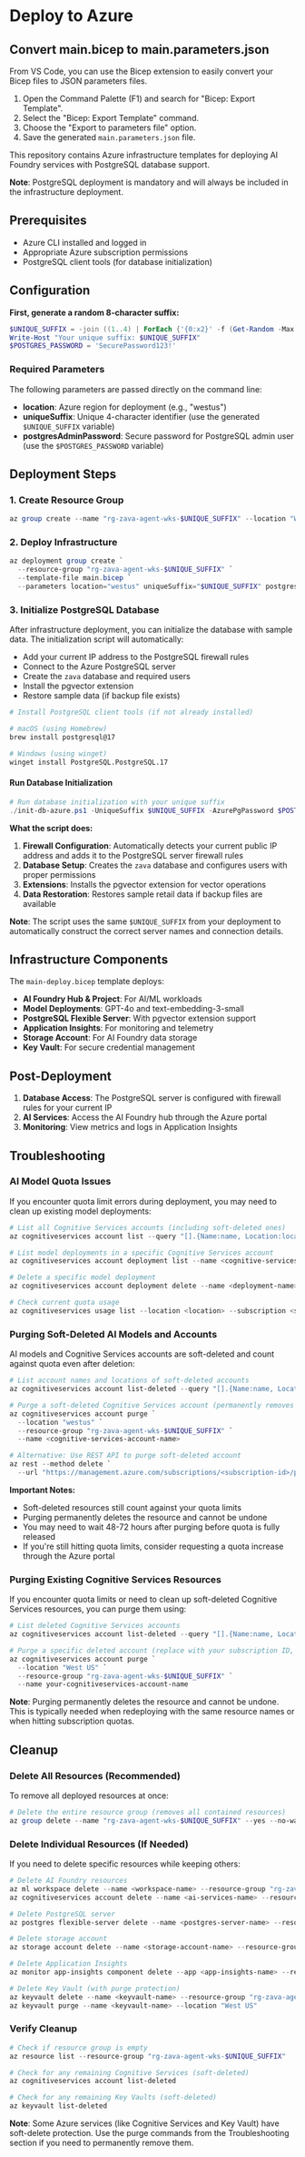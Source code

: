 # Deploy to Azure

## Convert main.bicep to main.parameters.json

From VS Code, you can use the Bicep extension to easily convert your Bicep files to JSON parameters files.

1. Open the Command Palette (F1) and search for "Bicep: Export Template".
2. Select the "Bicep: Export Template" command.
3. Choose the "Export to parameters file" option.
4. Save the generated `main.parameters.json` file.

This repository contains Azure infrastructure templates for deploying AI Foundry services with PostgreSQL database support.

**Note**: PostgreSQL deployment is mandatory and will always be included in the infrastructure deployment.

## Prerequisites

- Azure CLI installed and logged in
- Appropriate Azure subscription permissions
- PostgreSQL client tools (for database initialization)

## Configuration

**First, generate a random 8-character suffix:**

```powershell
$UNIQUE_SUFFIX = -join ((1..4) | ForEach {'{0:x2}' -f (Get-Random -Max 256)})
Write-Host "Your unique suffix: $UNIQUE_SUFFIX"
$POSTGRES_PASSWORD = 'SecurePassword123!'
```

### Required Parameters

The following parameters are passed directly on the command line:

- **location**: Azure region for deployment (e.g., "westus")
- **uniqueSuffix**: Unique 4-character identifier (use the generated `$UNIQUE_SUFFIX` variable)
- **postgresAdminPassword**: Secure password for PostgreSQL admin user (use the `$POSTGRES_PASSWORD` variable)

## Deployment Steps

### 1. Create Resource Group

```powershell
az group create --name "rg-zava-agent-wks-$UNIQUE_SUFFIX" --location "West US"
```

### 2. Deploy Infrastructure

```powershell
az deployment group create `
  --resource-group "rg-zava-agent-wks-$UNIQUE_SUFFIX" `
  --template-file main.bicep `
  --parameters location="westus" uniqueSuffix="$UNIQUE_SUFFIX" postgresAdminPassword="$POSTGRES_PASSWORD"
```

### 3. Initialize PostgreSQL Database

After infrastructure deployment, you can initialize the database with sample data. The initialization script will automatically:

- Add your current IP address to the PostgreSQL firewall rules
- Connect to the Azure PostgreSQL server
- Create the `zava` database and required users
- Install the pgvector extension
- Restore sample data (if backup file exists)

```bash
# Install PostgreSQL client tools (if not already installed)

# macOS (using Homebrew)
brew install postgresql@17

# Windows (using winget)
winget install PostgreSQL.PostgreSQL.17
```

#### Run Database Initialization

```powershell
# Run database initialization with your unique suffix
./init-db-azure.ps1 -UniqueSuffix $UNIQUE_SUFFIX -AzurePgPassword $POSTGRES_PASSWORD
```

**What the script does:**

1. **Firewall Configuration**: Automatically detects your current public IP address and adds it to the PostgreSQL server firewall rules
2. **Database Setup**: Creates the `zava` database and configures users with proper permissions
3. **Extensions**: Installs the pgvector extension for vector operations
4. **Data Restoration**: Restores sample retail data if backup files are available

**Note**: The script uses the same `$UNIQUE_SUFFIX` from your deployment to automatically construct the correct server names and connection details.

## Infrastructure Components

The `main-deploy.bicep` template deploys:

- **AI Foundry Hub & Project**: For AI/ML workloads
- **Model Deployments**: GPT-4o and text-embedding-3-small
- **PostgreSQL Flexible Server**: With pgvector extension support
- **Application Insights**: For monitoring and telemetry
- **Storage Account**: For AI Foundry data storage
- **Key Vault**: For secure credential management

## Post-Deployment

1. **Database Access**: The PostgreSQL server is configured with firewall rules for your current IP
2. **AI Services**: Access the AI Foundry hub through the Azure portal
3. **Monitoring**: View metrics and logs in Application Insights

## Troubleshooting

### AI Model Quota Issues

If you encounter quota limit errors during deployment, you may need to clean up existing model deployments:

```powershell
# List all Cognitive Services accounts (including soft-deleted ones)
az cognitiveservices account list --query "[].{Name:name, Location:location, ResourceGroup:resourceGroup, Kind:kind}"

# List model deployments in a specific Cognitive Services account
az cognitiveservices account deployment list --name <cognitive-services-account-name> --resource-group <resource-group-name>

# Delete a specific model deployment
az cognitiveservices account deployment delete --name <deployment-name> --resource-group <resource-group-name> --account-name <cognitive-services-account-name>

# Check current quota usage
az cognitiveservices usage list --location <location> --subscription <subscription-id>
```

### Purging Soft-Deleted AI Models and Accounts

AI models and Cognitive Services accounts are soft-deleted and count against quota even after deletion:

```powershell
# List account names and locations of soft-deleted accounts
az cognitiveservices account list-deleted --query "[].{Name:name, Location:location}" --output table

# Purge a soft-deleted Cognitive Services account (permanently removes it)
az cognitiveservices account purge `
  --location "westus" `
  --resource-group "rg-zava-agent-wks-$UNIQUE_SUFFIX" `
  --name <cognitive-services-account-name>

# Alternative: Use REST API to purge soft-deleted account
az rest --method delete `
  --url "https://management.azure.com/subscriptions/<subscription-id>/providers/Microsoft.CognitiveServices/locations/<location>/resourceGroups/<resource-group>/deletedAccounts/<account-name>?api-version=2021-04-30"
```

**Important Notes:**

- Soft-deleted resources still count against your quota limits
- Purging permanently deletes the resource and cannot be undone
- You may need to wait 48-72 hours after purging before quota is fully released
- If you're still hitting quota limits, consider requesting a quota increase through the Azure portal

### Purging Existing Cognitive Services Resources

If you encounter quota limits or need to clean up soft-deleted Cognitive Services resources, you can purge them using:

```powershell
# List deleted Cognitive Services accounts
az cognitiveservices account list-deleted --query "[].{Name:name, Location:location}" --output table

# Purge a specific deleted account (replace with your subscription ID, location, and resource name)
az cognitiveservices account purge `
  --location "West US" `
  --resource-group "rg-zava-agent-wks-$UNIQUE_SUFFIX" `
  --name your-cognitiveservices-account-name
```

**Note**: Purging permanently deletes the resource and cannot be undone. This is typically needed when redeploying with the same resource names or when hitting subscription quotas.

## Cleanup

### Delete All Resources (Recommended)

To remove all deployed resources at once:

```powershell
# Delete the entire resource group (removes all contained resources)
az group delete --name "rg-zava-agent-wks-$UNIQUE_SUFFIX" --yes --no-wait
```

### Delete Individual Resources (If Needed)

If you need to delete specific resources while keeping others:

```powershell
# Delete AI Foundry resources
az ml workspace delete --name <workspace-name> --resource-group "rg-zava-agent-wks-$UNIQUE_SUFFIX"
az cognitiveservices account delete --name <ai-services-name> --resource-group "rg-zava-agent-wks-$UNIQUE_SUFFIX"

# Delete PostgreSQL server
az postgres flexible-server delete --name <postgres-server-name> --resource-group "rg-zava-agent-wks-$UNIQUE_SUFFIX" --yes

# Delete storage account
az storage account delete --name <storage-account-name> --resource-group "rg-zava-agent-wks-$UNIQUE_SUFFIX" --yes

# Delete Application Insights
az monitor app-insights component delete --app <app-insights-name> --resource-group "rg-zava-agent-wks-$UNIQUE_SUFFIX"

# Delete Key Vault (with purge protection)
az keyvault delete --name <keyvault-name> --resource-group "rg-zava-agent-wks-$UNIQUE_SUFFIX"
az keyvault purge --name <keyvault-name> --location "West US"
```

### Verify Cleanup

```powershell
# Check if resource group is empty
az resource list --resource-group "rg-zava-agent-wks-$UNIQUE_SUFFIX"

# Check for any remaining Cognitive Services (soft-deleted)
az cognitiveservices account list-deleted

# Check for any remaining Key Vaults (soft-deleted)
az keyvault list-deleted
```

**Note**: Some Azure services (like Cognitive Services and Key Vault) have soft-delete protection. Use the purge commands from the Troubleshooting section if you need to permanently remove them.
